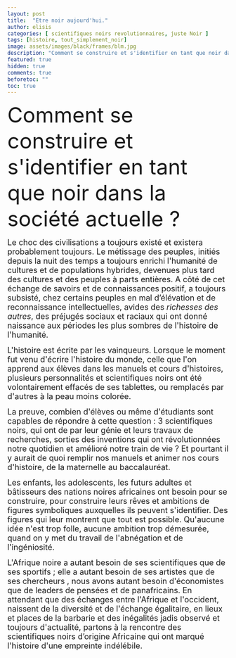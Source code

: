 ```yaml
---
layout: post
title:  "Etre noir aujourd'hui."
author: elisis
categories: [ scientifiques noirs revolutionnaires, juste Noir ]
tags: [histoire, tout_simplement_noir]
image: assets/images/black/frames/blm.jpg
description: "Comment se construire et s'identifier en tant que noir dans la société actuelle."
featured: true
hidden: true
comments: true  
beforetoc: ""
toc: true
---
```


<p><span style="font-size: 48px;">
Comment se construire et s'identifier en tant que noir dans la société actuelle ?</span>
</p>
<p><span style="font-size: 18px;">Le choc des civilisations a toujours exist&eacute; et existera probablement toujours. Le m&eacute;tissage des peuples, initi&eacute;s depuis la nuit des temps a toujours enrichi l&#39;humanit&eacute; de cultures et de populations hybrides, devenues plus tard des cultures et des peuples &agrave; parts enti&egrave;res. A c&ocirc;t&eacute; de cet &eacute;change de savoirs et de connaissances positif, a toujours subsist&eacute;, chez certains peuples en mal d&rsquo;&eacute;l&eacute;vation et de reconnaissance intellectuelles, avides des <em>richesses des autres</em>, des pr&eacute;jug&eacute;s sociaux et raciaux qui ont donn&eacute; naissance aux p&eacute;riodes les plus sombres de l&#39;histoire de l&#39;humanit&eacute;.</span>
</p>
<p><span style="font-size: 18px;">L&#39;histoire est &eacute;crite par les vainqueurs. Lorsque le moment fut venu d&#39;&eacute;crire l&#39;histoire du monde, celle que l&#39;on apprend aux &eacute;l&egrave;ves dans les manuels et cours d&#39;histoires, plusieurs personnalit&eacute;s et scientifiques noirs ont &eacute;t&eacute; volontairement effac&eacute;s de ses tablettes, ou remplac&eacute;s par d&#39;autres &agrave; la peau moins color&eacute;e.</span>
</p>
<p><span style="font-size: 18px;">La preuve, combien d&#39;&eacute;l&egrave;ves ou m&ecirc;me d&#39;&eacute;tudiants sont capables de r&eacute;pondre &agrave; cette question : 3 scientifiques noirs, qui ont de par leur g&eacute;nie et leurs travaux de recherches, sorties des inventions qui ont r&eacute;volutionn&eacute;es notre quotidien et am&eacute;lior&eacute; notre train de vie ? Et pourtant il y aurait de quoi remplir nos manuels et animer nos cours d&#39;histoire, de la maternelle au baccalaur&eacute;at.</span>
</p>
<p><span style="font-size: 18px;">Les enfants, les adolescents, les futurs adultes et b&acirc;tisseurs des nations noires africaines ont besoin pour se construire, pour construire leurs r&ecirc;ves et ambitions de figures symboliques auxquelles ils peuvent s&#39;identifier. Des figures qui leur montrent que tout est possible. Qu&#39;aucune id&eacute;e n&#39;est trop folle, aucune ambition trop d&eacute;mesur&eacute;e, quand on y met du travail de l&#39;abn&eacute;gation et de l&#39;ing&eacute;niosit&eacute;.</span>
</p>
<p><span style="font-size: 18px;">L&#39;Afrique noire a autant besoin de ses scientifiques que de ses sportifs ; elle a autant besoin de ses artistes que de ses chercheurs , nous avons autant besoin d&#39;&eacute;conomistes que de leaders de pens&eacute;es et de panafricains. En attendant que des &eacute;changes entre l&#39;Afrique et l&#39;occident, naissent de la diversit&eacute; et de l&#39;&eacute;change &eacute;galitaire, en lieux et places de la barbarie et des in&eacute;galit&eacute;s jadis observ&eacute; et toujours d&#39;actualit&eacute;, partons &agrave; la rencontre des scientifiques noirs d&rsquo;origine Africaine qui ont marqu&eacute; l&#39;histoire d&#39;une empreinte ind&eacute;l&eacute;bile.</span>
</p>
